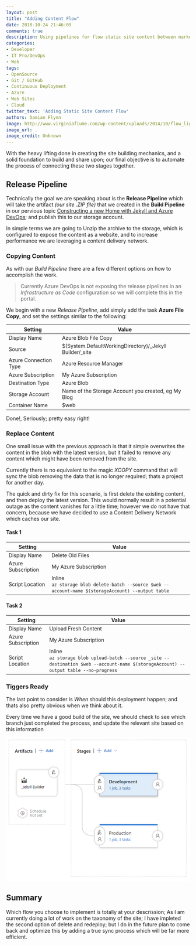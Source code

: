 ```yaml
---
layout: post
title: "Adding Content Flow"
date: 2018-10-24 21:46:09
comments: true
description: Using pipelines for flow static site content between markdown and foundation
categories:
- Developer
- IT Pro/DevOps
- Web
tags:
- OpenSource
- Git / GitHub
- Continuous Deployment
- Azure
- Web Sites
- Cloud
twitter_text: 'Adding Static Site Content Flow'
authors: Damian Flynn
image: http://www.virginiafiume.com/wp-content/uploads/2014/10/flow_light-widescreen_wallpapers.jpg
image_url: .
image_credit: Unknown
---
```


With the heavy lifting done in creating the site building mechanics, and a solid foundation to build and share upon; our final objective is to automate the process of connecting these two stages together.

## Release Pipeline

Technically the goal we are speaking about is the **Release Pipeline** which will take the artifact *(our site .ZIP file)* that we created in the **Build Pipeline** in our pervious topic [Constructing a new Home with Jekyll and Azure DevOps](/Building-The-Site/); and publish this to our storage account.

In simple terms we are going to Unzip the archive to the storage, which is configured to expose the content as a website, and to increase performance we are leveraging a content delivery network.

### Copying Content

As with our *Build Pipeline* there are a few different options on how to accomplish the work. 

> Currently Azure DevOps is not exposing the release pipelines in an *Infrastructure as Code* configuration so we will complete this in the portal.

We begin with a new *Release Pipeline*, add simply add the task **Azure File Copy**, and set the settings similar to the following:

|Setting               | Value |
|---|---|
|Display Name          | Azure Blob File Copy
|Source                | $(System.DefaultWorkingDirectory)/_Jekyll Builder/_site
|Azure Connection Type | Azure Resource Manager
|Azure Subscription    | My Azure Subscription
|Destination Type      | Azure Blob
|Storage Account       | Name of the Storage Account you created, eg My Blog
|Container Name        | $web


Done!, Seriously; pretty easy right!

### Replace Content

One small issue with the previous approach is that it simple overwrites the content in the blob with the latest version, but it failed to remove any content which might have been removed from the site.

Currently there is no equivalent to the magic *XCOPY* command that will sync the blob removing the data that is no longer required; thats a project for another day.

The quick and dirty fix for this scenario, is first delete the existing content, and then deploy the latest version. This would normally result in a potential outage as the content vanishes for a little time; however we do not have that concern, because we have decided to use a Content Delivery Network which caches our site.

#### Task 1

|Setting               | Value |
|---|---|
|Display Name          | Delete Old Files
|Azure Subscription    | My Azure Subscription
|Script Location       | Inline<br>`az storage blob delete-batch --source $web --account-name $(storageAccount) --output table`

#### Task 2

|Setting               | Value |
|---|---|
|Display Name          | Upload Fresh Content
|Azure Subscription    | My Azure Subscription
|Script Location       | Inline<br>`az storage blob upload-batch --source _site --destination $web --account-name $(storageAccount) --output table --no-progress`

### Tiggers Ready

The last point to consider is *When* should this deployment happen; and thats also pretty obvious when we think about it.

Every time we have a good build of the site, we should check to see which branch just completed the process, and update the relevant site based on this information

![Release Pipeline Flow](/images/posts/2018-10-24/Release-Pipeline-Flow.png)

## Summary

Which flow you choose to implement is totally at your descrission; As I am currently doing a lot of work on the taxonomy of the site; I have impleted the second option of delete and redeploy; but I do in the future plan to come back and optimize this by adding a true sync process which will be far more efficient.
